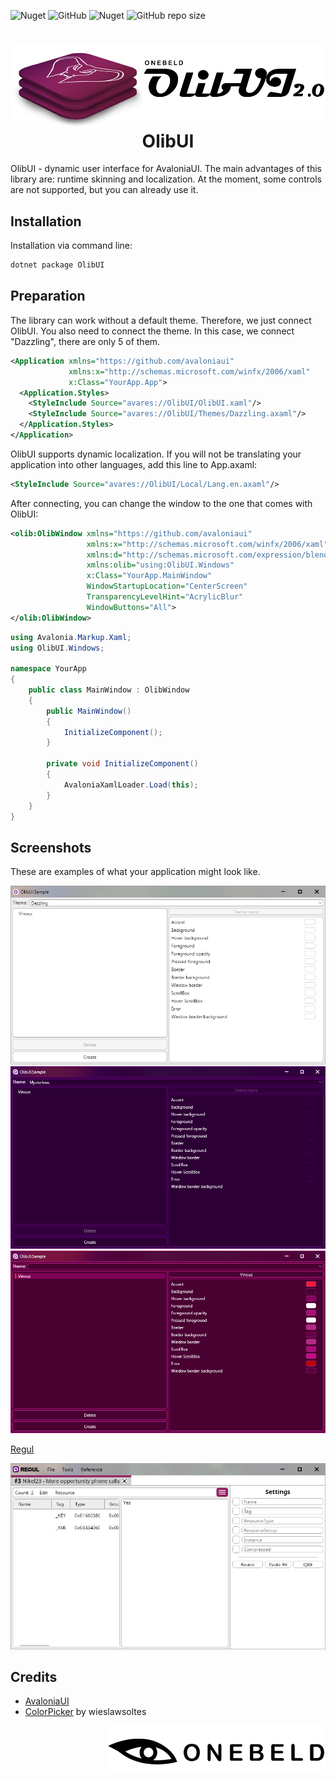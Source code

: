 ![Nuget](https://img.shields.io/nuget/v/OlibUI?style=flat-square)
![GitHub](https://img.shields.io/github/license/Onebeld/OlibUI?style=flat-square)
![Nuget](https://img.shields.io/nuget/dt/OlibUI?style=flat-square)
![GitHub repo size](https://img.shields.io/github/repo-size/Onebeld/OlibUI?style=flat-square)

<h1 align="center">
  <img src=".github/images/OlibUILogo.png"/>
  OlibUI
</h1>

OlibUI - dynamic user interface for AvaloniaUI. The main advantages of this library are: runtime skinning and localization. At the moment, some controls are not supported, but you can already use it.

## Installation
Installation via command line:
```cmd
dotnet package OlibUI
```

## Preparation
The library can work without a default theme. Therefore, we just connect OlibUI. You also need to connect the theme. In this case, we connect "Dazzling", there are only 5 of them.
```xml
<Application xmlns="https://github.com/avaloniaui"
             xmlns:x="http://schemas.microsoft.com/winfx/2006/xaml"
             x:Class="YourApp.App">
  <Application.Styles>
    <StyleInclude Source="avares://OlibUI/OlibUI.xaml"/>
    <StyleInclude Source="avares://OlibUI/Themes/Dazzling.axaml"/>
  </Application.Styles> 
</Application>
```

OlibUI supports dynamic localization. If you will not be translating your application into other languages, add this line to App.axaml:
```xml
<StyleInclude Source="avares://OlibUI/Local/Lang.en.axaml"/>
```

After connecting, you can change the window to the one that comes with OlibUI:
```xml
<olib:OlibWindow xmlns="https://github.com/avaloniaui"
                 xmlns:x="http://schemas.microsoft.com/winfx/2006/xaml"
                 xmlns:d="http://schemas.microsoft.com/expression/blend/2008"
                 xmlns:olib="using:OlibUI.Windows"
                 x:Class="YourApp.MainWindow"
                 WindowStartupLocation="CenterScreen"
                 TransparencyLevelHint="AcrylicBlur"
                 WindowButtons="All">
</olib:OlibWindow>
```
```cs
using Avalonia.Markup.Xaml;
using OlibUI.Windows;

namespace YourApp
{
    public class MainWindow : OlibWindow
    {
        public MainWindow()
        {
            InitializeComponent();
        }

        private void InitializeComponent()
        {
            AvaloniaXamlLoader.Load(this);
        }
    }
}

```

## Screenshots

These are examples of what your application might look like.

<img src=".github/images/screenshots/SampleDazzling.png"/>

<img src=".github/images/screenshots/SampleTurquoise.png"/>

<img src=".github/images/screenshots/SampleCustomTheme.png"/>

[Regul](https://github.com/Onebeld/Regul)

<img src=".github/images/screenshots/RegulDazzling.png"/>

## Credits
* [AvaloniaUI](https://github.com/AvaloniaUI/Avalonia)
* [ColorPicker](https://github.com/wieslawsoltes/ThemeEditor) by wieslawsoltes

<img src=".github/images/OnebeldLogo.png" width="350" align="right"/>
